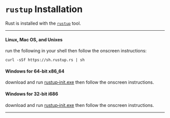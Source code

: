 # `rustup` Installation

Rust is installed with the [`rustup`](https://rust-lang.github.io/rustup) tool.

---

#### Linux, Mac OS, and Unixes

run the following in your shell then follow the onscreen instructions:

```
curl -sSf https://sh.rustup.rs | sh
```


#### Windows for 64-bit x86_64

download and run
[rustup‑init.exe](https://win.rustup.rs/x86_64)
then follow the onscreen instructions.


#### Windows for 32-bit i686

download and run
[rustup‑init.exe](https://win.rustup.rs/i686)
then follow the onscreen instructions.

---